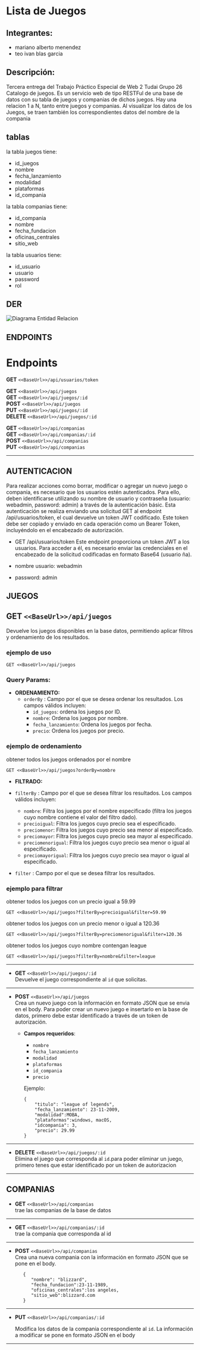 # Lista de Juegos

## Integrantes:
* mariano alberto menendez
* teo ivan blas garcia


## Descripción:
Tercera entrega del Trabajo Práctico Especial de Web 2 Tudai Grupo 26 Catalogo de juegos. Es un servicio web de tipo RESTFul de una base de datos con su tabla de juegos y companias de dichos juegos. Hay una relacion 1 a N, tanto entre juegos y companias. 
Al visualizar los datos de los Juegos, se traen también los correspondientes datos del nombre de la compania 


## tablas

la tabla juegos tiene:
* id_juegos
* nombre
* fecha_lanzamiento
* modalidad
* plataformas
* id_compania

la tabla companias tiene:
* id_compania
* nombre
* fecha_fundacion
* oficinas_centrales
* sitio_web

la tabla usuarios tiene:
* id_usuario
* usuario
* password
* rol

## DER
![Diagrama Entidad Relacion](/db_juegos.png)

## ENDPOINTS

#  Endpoints
  **GET** `<<BaseUrl>>/api/usuarios/token`

  **GET** `<<BaseUrl>>/api/juegos`  
  **GET** `<<BaseUrl>>/api/juegos/:id`  
  **POST** `<<BaseUrl>>/api/juegos`  
  **PUT** `<<BaseUrl>>/api/juegos/:id`  
  **DELETE** `<<BaseUrl>>/api/juegos/:id`

  **GET** `<<BaseUrl>>/api/companias`  
  **GET** `<<BaseUrl>>/api/companias/:id`  
  **POST** `<<BaseUrl>>/api/companias`  
  **PUT** `<<BaseUrl>>/api/companias`  

  ---


## AUTENTICACION

Para realizar acciones como borrar, modificar o agregar un nuevo juego o compania, es necesario que los usuarios estén autenticados. Para ello, deben identificarse utilizando su nombre de usuario y contraseña (usuario: webadmin, password: admin) a través de la autenticación básic. Esta autenticación se realiza enviando una solicitud GET al endpoint /api/usuarios/token, el cual devuelve un token JWT codificado. Este token debe ser copiado y enviado en cada operación como un Bearer Token, incluyéndolo en el encabezado de autorización.

* GET /api/usuarios/token
Este endpoint proporciona un token JWT a los usuarios. Para acceder a él, es necesario enviar las credenciales en el encabezado de la solicitud codificadas en formato Base64 (usuario
ña).

* nombre usuario: webadmin
* password: admin

## JUEGOS

## GET `<<BaseUrl>>/api/juegos`
Devuelve los juegos disponibles en la base datos, permitiendo aplicar filtros y ordenamiento de los resultados.

### ejemplo de uso

```
GET <<BaseUrl>>/api/juegos
```


### Query Params:

- **ORDENAMIENTO:**
  - `orderBy` : Campo por el que se desea ordenar los resultados. Los campos válidos incluyen:
    - `id_juegos`: ordena los juegos por ID.
    - `nombre`: Ordena los juegos por nombre.
    - `fecha_lanzamiento`: Ordena los juegos por fecha.
    - `precio`: Ordena los juegos por precio.

### ejemplo de ordenamiento

obtener todos los juegos ordenados por el nombre 
```
GET <<BaseUrl>>/api/juegos?orderBy=nombre
```

- **FILTRADO:**
 - `filterBy` : Campo por el que se desea filtrar los resultados. Los campos válidos incluyen:
    - `nombre`: Filtra los juegos por el nombre especificado (filtra los juegos cuyo nombre contiene el valor del filtro dado).
    - `precioigual`: Filtra los juegos cuyo precio sea el especificado.
    - `preciomenor`: Filtra los juegos cuyo precio sea menor al especificado.
    - `preciomayor`: Filtra los juegos cuyo precio sea mayor al especificado.
    - `preciomenorigual`: Filtra los juegos cuyo precio sea menor o igual al especificado.
    - `preciomayorigual`: Filtra los juegos cuyo precio sea mayor o igual al especificado.

- `filter` : Campo por el que se desea filtrar los resultados.

### ejemplo para filtrar

obtener todos los juegos con un precio igual a 59.99
```
GET <<BaseUrl>>/api/juegos?filterBy=precioigual&filter=59.99
```
obtener todos los juegos con un precio menor o igual a 120.36
```
GET <<BaseUrl>>/api/juegos?filterBy=preciomenorigual&filter=120.36
```
obtener todos los juegos cuyo nombre contengan league
```
GET <<BaseUrl>>/api/juegos?filterBy=nombre&filter=league
```

---

- **GET** `<<BaseUrl>>/api/juegos/:id`  
  Devuelve el juego correspondiente al `id` que solicitas.

---

- **POST** `<<BaseUrl>>/api/juegos`  
  Crea un nuevo juego con la información en formato JSON que se envia en el body. Para poder crear un nuevo juego e insertarlo en la base de datos, primero debe estar identificado a través de un token de autorización.

  - **Campos requeridos**:  
    - `nombre`
    - `fecha_lanzamiento`
    - `modalidad`
    - `plataformas`
    - `id_compania`
    - `precio`

    Ejemplo:
    ```
    {  
        "titulo": "league of legends",
        "fecha_lanzamiento": 23-11-2009,
        "modalidad":MOBA,
        "plataformas":windows, macOS,  
        "idcompania": 3,    
        "precio": 29.99  
    }
 	```

---

- **DELETE** `<<BaseUrl>>/api/juegos/:id`  
  Elimina el juego que corresponda al `id`.para poder eliminar un juego, primero tenes que estar identificado por un token de autorizacion


---


## COMPANIAS

- **GET** `<<BaseUrl>>/api/companias`  
  trae las companias de la base de datos

---

- **GET** `<<BaseUrl>>/api/companias/:id`  
  trae la compania que corresponda al id

---

- **POST** `<<BaseUrl>>/api/companias`  
  Crea una nueva compania con la información en formato JSON que se pone en el body.
  
  ```
     {  
        "nombre": "blizzard",
        "fecha_fundacion":23-11-1989,
        "oficinas_centrales":los angeles,
        "sitio_web":blizzard.com  
     }  
  ```
---

- **PUT** `<<BaseUrl>>/api/companias/:id`  

  Modifica los datos de la compania correspondiente al `id`. La información a modificar se pone en formato JSON en el body

  
---


